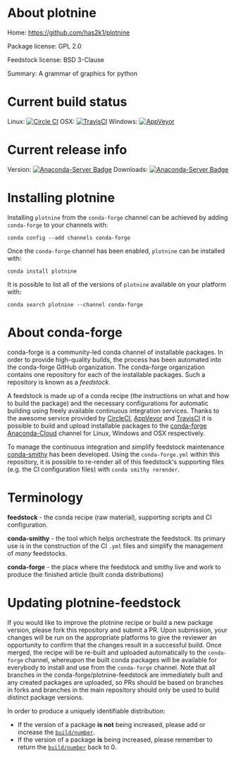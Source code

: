 About plotnine
==============

Home: https://github.com/has2k1/plotnine

Package license: GPL 2.0

Feedstock license: BSD 3-Clause

Summary: A grammar of graphics for python



Current build status
====================

Linux: [![Circle CI](https://circleci.com/gh/conda-forge/plotnine-feedstock.svg?style=shield)](https://circleci.com/gh/conda-forge/plotnine-feedstock)
OSX: [![TravisCI](https://travis-ci.org/conda-forge/plotnine-feedstock.svg?branch=master)](https://travis-ci.org/conda-forge/plotnine-feedstock)
Windows: [![AppVeyor](https://ci.appveyor.com/api/projects/status/github/conda-forge/plotnine-feedstock?svg=True)](https://ci.appveyor.com/project/conda-forge/plotnine-feedstock/branch/master)

Current release info
====================
Version: [![Anaconda-Server Badge](https://anaconda.org/conda-forge/plotnine/badges/version.svg)](https://anaconda.org/conda-forge/plotnine)
Downloads: [![Anaconda-Server Badge](https://anaconda.org/conda-forge/plotnine/badges/downloads.svg)](https://anaconda.org/conda-forge/plotnine)

Installing plotnine
===================

Installing `plotnine` from the `conda-forge` channel can be achieved by adding `conda-forge` to your channels with:

```
conda config --add channels conda-forge
```

Once the `conda-forge` channel has been enabled, `plotnine` can be installed with:

```
conda install plotnine
```

It is possible to list all of the versions of `plotnine` available on your platform with:

```
conda search plotnine --channel conda-forge
```


About conda-forge
=================

conda-forge is a community-led conda channel of installable packages.
In order to provide high-quality builds, the process has been automated into the
conda-forge GitHub organization. The conda-forge organization contains one repository
for each of the installable packages. Such a repository is known as a *feedstock*.

A feedstock is made up of a conda recipe (the instructions on what and how to build
the package) and the necessary configurations for automatic building using freely
available continuous integration services. Thanks to the awesome service provided by
[CircleCI](https://circleci.com/), [AppVeyor](http://www.appveyor.com/)
and [TravisCI](https://travis-ci.org/) it is possible to build and upload installable
packages to the [conda-forge](https://anaconda.org/conda-forge)
[Anaconda-Cloud](http://docs.anaconda.org/) channel for Linux, Windows and OSX respectively.

To manage the continuous integration and simplify feedstock maintenance
[conda-smithy](http://github.com/conda-forge/conda-smithy) has been developed.
Using the ``conda-forge.yml`` within this repository, it is possible to re-render all of
this feedstock's supporting files (e.g. the CI configuration files) with ``conda smithy rerender``.


Terminology
===========

**feedstock** - the conda recipe (raw material), supporting scripts and CI configuration.

**conda-smithy** - the tool which helps orchestrate the feedstock.
                   Its primary use is in the construction of the CI ``.yml`` files
                   and simplify the management of *many* feedstocks.

**conda-forge** - the place where the feedstock and smithy live and work to
                  produce the finished article (built conda distributions)


Updating plotnine-feedstock
===========================

If you would like to improve the plotnine recipe or build a new
package version, please fork this repository and submit a PR. Upon submission,
your changes will be run on the appropriate platforms to give the reviewer an
opportunity to confirm that the changes result in a successful build. Once
merged, the recipe will be re-built and uploaded automatically to the
`conda-forge` channel, whereupon the built conda packages will be available for
everybody to install and use from the `conda-forge` channel.
Note that all branches in the conda-forge/plotnine-feedstock are
immediately built and any created packages are uploaded, so PRs should be based
on branches in forks and branches in the main repository should only be used to
build distinct package versions.

In order to produce a uniquely identifiable distribution:
 * If the version of a package **is not** being increased, please add or increase
   the [``build/number``](http://conda.pydata.org/docs/building/meta-yaml.html#build-number-and-string).
 * If the version of a package **is** being increased, please remember to return
   the [``build/number``](http://conda.pydata.org/docs/building/meta-yaml.html#build-number-and-string)
   back to 0.
